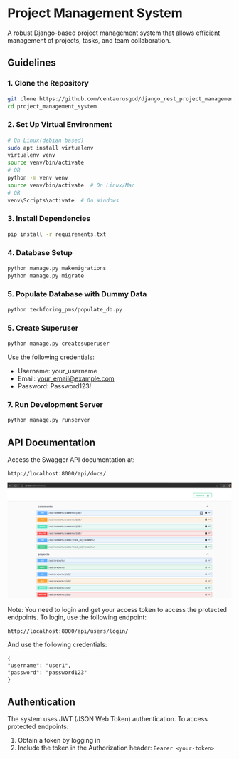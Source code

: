 # Project Management System

A robust Django-based project management system that allows efficient management of projects, tasks, and team collaboration.



## Guidelines

### 1. Clone the Repository
```bash
git clone https://github.com/centaurusgod/django_rest_project_management_api.git
cd project_management_system
```

### 2. Set Up Virtual Environment
```bash
# On Linux(debian based)
sudo apt install virtualenv
virtualenv venv
source venv/bin/activate
# OR
python -m venv venv
source venv/bin/activate  # On Linux/Mac
# OR
venv\Scripts\activate  # On Windows
```

### 3. Install Dependencies
```bash
pip install -r requirements.txt
```

### 4. Database Setup
```bash
python manage.py makemigrations
python manage.py migrate
```

### 5. Populate Database with Dummy Data
```bash
python techforing_pms/populate_db.py
```

### 5. Create Superuser
```bash
python manage.py createsuperuser
```
Use the following credentials:
- Username: your_username
- Email: your_email@example.com
- Password: Password123!


### 7. Run Development Server
```bash
python manage.py runserver
```

## API Documentation

Access the Swagger API documentation at:
```
http://localhost:8000/api/docs/
```
![Swagger API Documentation](project_management_system/images/swagger_api_documentation)

Note: You need to login and get your access token to access the protected endpoints.
To login, use the following endpoint:
```
http://localhost:8000/api/users/login/
```
And use the following credentials:
```
{
"username": "user1",
"password": "password123"
}
```


## Authentication

The system uses JWT (JSON Web Token) authentication. To access protected endpoints:
1. Obtain a token by logging in
2. Include the token in the Authorization header: `Bearer <your-token>`

